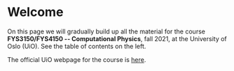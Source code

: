 # Welcome

On this page we will gradually build up all the material for the course **FYS3150/FYS4150 -- Computational Physics**, fall 2021, at the University of Oslo (UiO). See the table of contents on the left.

The official UiO webpage for the course is [here](https://www.uio.no/studier/emner/matnat/fys/FYS3150/h21/index.html). 
